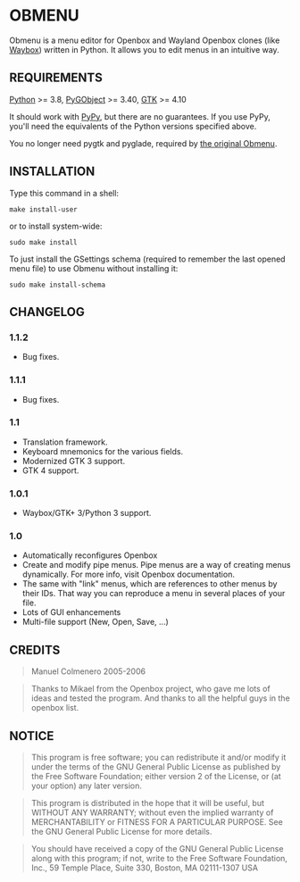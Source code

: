 # OBMENU

Obmenu is a menu editor for Openbox and Wayland Openbox clones (like
[Waybox](https://github.com/wizbright/waybox)) written in Python. It allows you
to edit menus in an intuitive way.

## REQUIREMENTS

  [Python](http://python.org) >= 3.8,
  [PyGObject](https://pygobject.readthedocs.io) >= 3.40,
  [GTK](http://gtk.org/) >= 4.10

  It should work with [PyPy](http://pypy.org), but there are no guarantees.
  If you use PyPy, you'll need the equivalents of the Python versions specified
  above.

  You no longer need pygtk and pyglade, required by [the original Obmenu](http://obmenu.sourceforge.net/).

## INSTALLATION

Type this command in a shell:

`make install-user`

or to install system-wide:

`sudo make install`

To just install the GSettings schema (required to remember the last opened menu
file) to use Obmenu without installing it:

`sudo make install-schema`

## CHANGELOG

### 1.1.2

- Bug fixes.

### 1.1.1

- Bug fixes.

### 1.1

- Translation framework.
- Keyboard mnemonics for the various fields.
- Modernized GTK 3 support.
- GTK 4 support.

### 1.0.1

- Waybox/GTK+ 3/Python 3 support.

### 1.0

- Automatically reconfigures Openbox
- Create and modify pipe menus. Pipe menus are a way of creating menus
  dynamically. For more info, visit Openbox documentation.
- The same with "link" menus, which are references to other menus by their IDs.
  That way you can reproduce a menu in several places of your file.
- Lots of GUI enhancements
- Multi-file support (New, Open, Save, ...)

## CREDITS

> Manuel Colmenero 2005-2006

> Thanks to Mikael from the Openbox project, who gave me lots of ideas and
> tested the program. And thanks to all the helpful guys in the openbox
> list.

## NOTICE

> This program is free software; you can redistribute it and/or modify
> it under the terms of the GNU General Public License as published by
> the Free Software Foundation; either version 2 of the License, or
> (at your option) any later version.

> This program is distributed in the hope that it will be useful,
> but WITHOUT ANY WARRANTY; without even the implied warranty of
> MERCHANTABILITY or FITNESS FOR A PARTICULAR PURPOSE.  See the
> GNU General Public License for more details.

> You should have received a copy of the GNU General Public License
> along with this program; if not, write to the Free Software
> Foundation, Inc., 59 Temple Place, Suite 330, Boston, MA  02111-1307  USA
